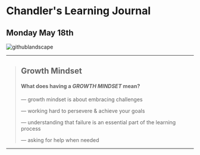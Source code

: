 # Chandler's Learning Journal

## Monday May 18th

![githublandscape](https://user-images.githubusercontent.com/65561871/82247136-c013f200-98fa-11ea-8aca-f4eb53fe50e4.jpg)

---
> ## Growth Mindset
> #### What does having a ***GROWTH MINDSET*** mean?
>
> &mdash; growth mindset is about embracing challenges   
> 
> &mdash; working hard to persevere & achieve your goals   
> 
> &mdash; understanding that failure is an essential part of the learning process   
> 
> &mdash; asking for help when needed  
>
---




